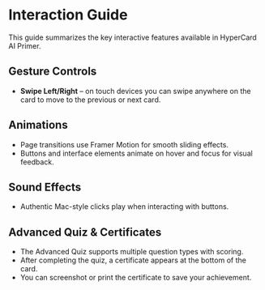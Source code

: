 # Interaction Guide

This guide summarizes the key interactive features available in HyperCard AI Primer.

## Gesture Controls
- **Swipe Left/Right** – on touch devices you can swipe anywhere on the card to move to the previous or next card.

## Animations
- Page transitions use Framer Motion for smooth sliding effects.
- Buttons and interface elements animate on hover and focus for visual feedback.

## Sound Effects
- Authentic Mac-style clicks play when interacting with buttons.

## Advanced Quiz & Certificates
- The Advanced Quiz supports multiple question types with scoring.
- After completing the quiz, a certificate appears at the bottom of the card.
- You can screenshot or print the certificate to save your achievement.

